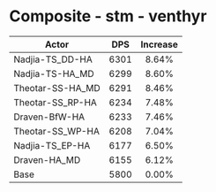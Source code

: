 # Composite - stm - venthyr
| Actor | DPS | Increase |
|---|:---:|:---:|
|Nadjia-TS_DD-HA|6301|8.64%|
|Nadjia-TS-HA_MD|6299|8.60%|
|Theotar-SS-HA_MD|6291|8.46%|
|Theotar-SS_RP-HA|6234|7.48%|
|Draven-BfW-HA|6233|7.46%|
|Theotar-SS_WP-HA|6208|7.04%|
|Nadjia-TS_EP-HA|6177|6.50%|
|Draven-HA_MD|6155|6.12%|
|Base|5800|0.00%|
